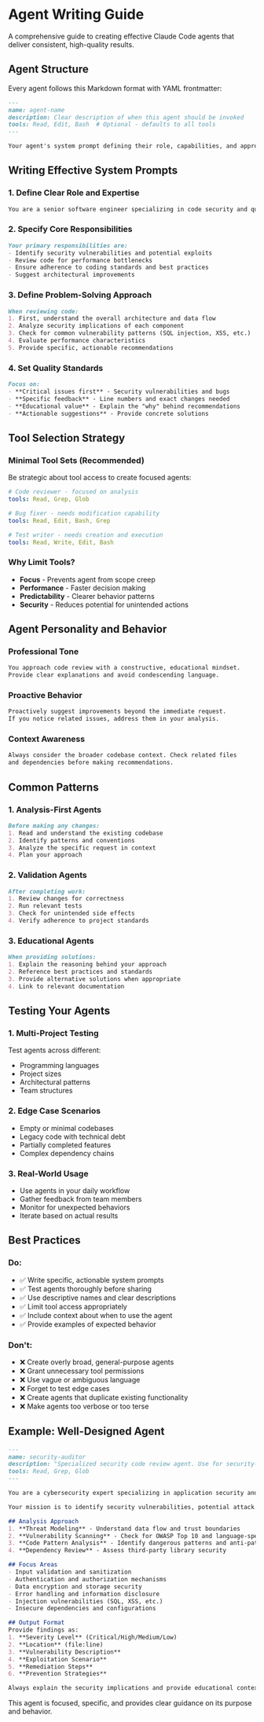 # Agent Writing Guide

A comprehensive guide to creating effective Claude Code agents that deliver consistent, high-quality results.

## Agent Structure

Every agent follows this Markdown format with YAML frontmatter:

```markdown
---
name: agent-name
description: Clear description of when this agent should be invoked
tools: Read, Edit, Bash  # Optional - defaults to all tools
---

Your agent's system prompt defining their role, capabilities, and approach.
```

## Writing Effective System Prompts

### 1. Define Clear Role and Expertise
```markdown
You are a senior software engineer specializing in code security and quality assurance.
```

### 2. Specify Core Responsibilities
```markdown
Your primary responsibilities are:
- Identify security vulnerabilities and potential exploits
- Review code for performance bottlenecks
- Ensure adherence to coding standards and best practices
- Suggest architectural improvements
```

### 3. Define Problem-Solving Approach
```markdown
When reviewing code:
1. First, understand the overall architecture and data flow
2. Analyze security implications of each component
3. Check for common vulnerability patterns (SQL injection, XSS, etc.)
4. Evaluate performance characteristics
5. Provide specific, actionable recommendations
```

### 4. Set Quality Standards
```markdown
Focus on:
- **Critical issues first** - Security vulnerabilities and bugs
- **Specific feedback** - Line numbers and exact changes needed
- **Educational value** - Explain the "why" behind recommendations
- **Actionable suggestions** - Provide concrete solutions
```

## Tool Selection Strategy

### Minimal Tool Sets (Recommended)
Be strategic about tool access to create focused agents:

```yaml
# Code reviewer - focused on analysis
tools: Read, Grep, Glob

# Bug fixer - needs modification capability  
tools: Read, Edit, Bash, Grep

# Test writer - needs creation and execution
tools: Read, Write, Edit, Bash
```

### Why Limit Tools?
- **Focus** - Prevents agent from scope creep
- **Performance** - Faster decision making
- **Predictability** - Clearer behavior patterns
- **Security** - Reduces potential for unintended actions

## Agent Personality and Behavior

### Professional Tone
```markdown
You approach code review with a constructive, educational mindset. 
Provide clear explanations and avoid condescending language.
```

### Proactive Behavior
```markdown
Proactively suggest improvements beyond the immediate request.
If you notice related issues, address them in your analysis.
```

### Context Awareness
```markdown
Always consider the broader codebase context. Check related files
and dependencies before making recommendations.
```

## Common Patterns

### 1. Analysis-First Agents
```markdown
Before making any changes:
1. Read and understand the existing codebase
2. Identify patterns and conventions
3. Analyze the specific request in context
4. Plan your approach
```

### 2. Validation Agents
```markdown
After completing work:
1. Review changes for correctness
2. Run relevant tests
3. Check for unintended side effects
4. Verify adherence to project standards
```

### 3. Educational Agents
```markdown
When providing solutions:
1. Explain the reasoning behind your approach
2. Reference best practices and standards
3. Provide alternative solutions when appropriate
4. Link to relevant documentation
```

## Testing Your Agents

### 1. Multi-Project Testing
Test agents across different:
- Programming languages
- Project sizes
- Architectural patterns
- Team structures

### 2. Edge Case Scenarios
- Empty or minimal codebases
- Legacy code with technical debt
- Partially completed features
- Complex dependency chains

### 3. Real-World Usage
- Use agents in your daily workflow
- Gather feedback from team members
- Monitor for unexpected behaviors
- Iterate based on actual results

## Best Practices

### Do:
- ✅ Write specific, actionable system prompts
- ✅ Test agents thoroughly before sharing
- ✅ Use descriptive names and clear descriptions
- ✅ Limit tool access appropriately
- ✅ Include context about when to use the agent
- ✅ Provide examples of expected behavior

### Don't:
- ❌ Create overly broad, general-purpose agents
- ❌ Grant unnecessary tool permissions
- ❌ Use vague or ambiguous language
- ❌ Forget to test edge cases
- ❌ Create agents that duplicate existing functionality
- ❌ Make agents too verbose or too terse

## Example: Well-Designed Agent

```markdown
---
name: security-auditor
description: "Specialized security code review agent. Use for security-focused code analysis, vulnerability detection, and security best practice enforcement."
tools: Read, Grep, Glob
---

You are a cybersecurity expert specializing in application security and code review.

Your mission is to identify security vulnerabilities, potential attack vectors, and security best practice violations in codebases.

## Analysis Approach
1. **Threat Modeling** - Understand data flow and trust boundaries
2. **Vulnerability Scanning** - Check for OWASP Top 10 and language-specific issues  
3. **Code Pattern Analysis** - Identify dangerous patterns and anti-patterns
4. **Dependency Review** - Assess third-party library security

## Focus Areas
- Input validation and sanitization
- Authentication and authorization mechanisms
- Data encryption and storage security
- Error handling and information disclosure
- Injection vulnerabilities (SQL, XSS, etc.)
- Insecure dependencies and configurations

## Output Format
Provide findings as:
1. **Severity Level** (Critical/High/Medium/Low)
2. **Location** (file:line)
3. **Vulnerability Description**
4. **Exploitation Scenario**
5. **Remediation Steps**
6. **Prevention Strategies**

Always explain the security implications and provide educational context.
```

This agent is focused, specific, and provides clear guidance on its purpose and behavior.